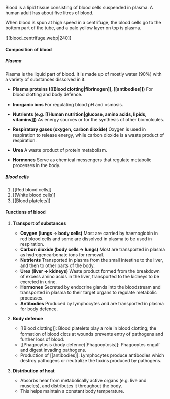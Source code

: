 Blood is a lipid tissue consisting of blood cells suspended in plasma. A human adult has about five litres of blood.

When blood is spun at high speed in a centrifuge, the blood cells go to the bottom part of the tube, and a pale yellow layer on top is plasma.

![[blood_centrifuge.webp|240]]

#### Composition of blood
##### Plasma
Plasma is the liquid part of blood. It is made up of mostly water (90%) with a variety of substances dissolved in it.

- **Plasma proteins ([[Blood clotting|fibrinogen]], [[antibodies]])**
  For blood clotting and body defence.

- **Inorganic ions**
  For regulating blood pH and osmosis.

- **Nutrients (e.g. [[Human nutrition|glucose, amino acids, lipids, vitamins]])**
  As energy sources or for the synthesis of other biomolcules.

- **Respiratory gases (oxygen, carbon dioxide)**
  Oxygen is used in respiration to release energy, while carbon dioxide is a waste product of respiration.

- **Urea**
  A waste product of protein metabolism.

- **Hormones**
  Serve as chemical messengers that regulate metabolic processes in the body.

##### Blood cells
1. [[Red blood cells]]
2. [[White blood cells]]
3. [[Blood platelets]]

#### Functions of blood
1. **Transport of substances**
	- **Oxygen (lungs → body cells)**
	  Most are carried by haemoglobin in red blood cells and some are dissolved in plasma to be used in respiration.
	- **Carbon dioxide (body cells → lungs)**
	  Most are transported in plasma as hydrogencarbonate ions for removal.
	- **Nutrients**
	  Transported in plasma from the small intestine to the liver, and then to other parts of the body.
	- **Urea (liver → kidneys)**
	  Waste product formed from the breakdown of excess amino acids in the liver, transported to the kidneys to be excreted in urine.
	- **Hormones**
	  Secreted by endocrine glands into the bloodstream and transported in plasma to their target organs to regulate metabolic processes.
	- **Antibodies**
	  Produced by lymphocytes and are transported in plasma for body defence.

2. **Body defence**
	- [[Blood clotting]]: Blood platelets play a role in blood clotting; the formation of blood clots at wounds prevents entry of pathogens and further loss of blood.
	- [[Phagocytosis (body defence)|Phagocytosis]]: Phagocytes engulf and digest invading pathogens.
	- Production of [[antibodies]]: Lymphocytes produce antibodies which destroy pathogens or neutralize the toxins produced by pathogens.

3. **Distribution of heat**
	- Absorbs hear from metabolically active organs (e.g. live and muscles), and distributes it throughout the body.
	- This helps maintain a constant body temperature.
